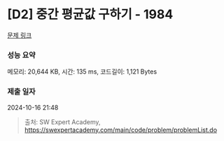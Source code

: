 # [D2] 중간 평균값 구하기 - 1984 

[문제 링크](https://swexpertacademy.com/main/code/problem/problemDetail.do?contestProbId=AV5Pw_-KAdcDFAUq) 

### 성능 요약

메모리: 20,644 KB, 시간: 135 ms, 코드길이: 1,121 Bytes

### 제출 일자

2024-10-16 21:48



> 출처: SW Expert Academy, https://swexpertacademy.com/main/code/problem/problemList.do